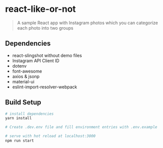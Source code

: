 # react-like-or-not

> A sample React app with Instagram photos which you can categorize each photo into two groups

## Dependencies
* react-slingshot without demo files
* Instagram API Client ID
* dotenv
* font-awesome
* axios & jsonp
* material-ui
* eslint-import-resolver-webpack

## Build Setup

``` bash
# install dependencies
yarn install

# Create .dev.env file and fill environment entries with .env.example

# serve with hot reload at localhost:3000
npm run start
```
